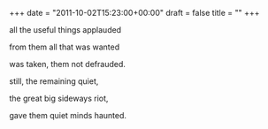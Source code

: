 +++
date = "2011-10-02T15:23:00+00:00"
draft = false
title = ""
+++
<p>all the useful things applauded</p>&#13;
<p>from them all that was wanted</p>&#13;
<p>was taken, them not defrauded.</p>&#13;
<p>still, the remaining quiet,</p>&#13;
<p>the great big sideways riot,</p>&#13;
<p>gave them quiet minds haunted.</p> 
